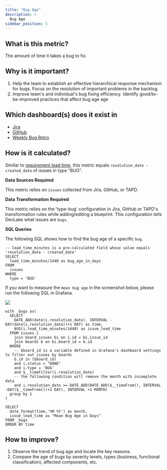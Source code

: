 ```yaml
---
title: "Bug Age"
description: >
  Bug Age
sidebar_position: 5
---
```


## What is this metric? 
The amount of time it takes a bug to fix.

## Why is it important?
1. Help the team to establish an effective hierarchical response mechanism for bugs. Focus on the resolution of important problems in the backlog.
2. Improve team's and individual's bug fixing efficiency. Identify good/to-be-improved practices that affect bug age age

## Which dashboard(s) does it exist in
- [Jira](https://devlake.apache.org/livedemo/DataSources/Jira)
- [GitHub](https://devlake.apache.org/livedemo/DataSources/GitHub)
- [Weekly Bug Retro](https://devlake.apache.org/livedemo/EngineeringLeads/WeeklyBugRetro)

## How is it calculated?
Similar to [requirement lead time](./RequirementLeadTime.md), this metric equals `resolution_date - created_date` of issues in type "BUG".

<b>Data Sources Required</b>

This metric relies on `issues` collected from Jira, GitHub, or TAPD.

<b>Data Transformation Required</b>

This metric relies on the 'type-bug' configuration in Jira, GitHub or TAPD's transformation rules while adding/editing a blueprint. This configuration tells DevLake what issues are `bugs`.

<b>SQL Queries</b>

The following SQL shows how to find the bug age of a specific `bug`.
```
-- lead_time_minutes is a pre-calculated field whose value equals 'resolution_date - created_date'
SELECT
  lead_time_minutes/1440 as bug_age_in_days
FROM
  issues
WHERE
  type = 'BUG'
```

If you want to measure the `mean bug age` in the screenshot below, please run the following SQL in Grafana.

![](/img/Metrics/bug-age-monthly.png)

```
with _bugs as(
  SELECT
    DATE_ADD(date(i.resolution_date), INTERVAL -DAY(date(i.resolution_date))+1 DAY) as time,
    AVG(i.lead_time_minutes/1440) as issue_lead_time
  FROM issues i
  	join board_issues bi on i.id = bi.issue_id
  	join boards b on bi.board_id = b.id
  WHERE
    -- $board_id is a variable defined in Grafana's dashboard settings to filter out issues by boards
    b.id in ($board_id)
    and i.status = "DONE"
    and i.type = 'BUG'
    and $__timeFilter(i.resolution_date)
    -- the following condition will remove the month with incomplete data
    and i.resolution_date >= DATE_ADD(DATE_ADD($__timeFrom(), INTERVAL -DAY($__timeFrom())+1 DAY), INTERVAL +1 MONTH)
  group by 1
)

SELECT 
  date_format(time,'%M %Y') as month,
  issue_lead_time as "Mean Bug Age in Days"
FROM _bugs
ORDER BY time
```

## How to improve?
1. Observe the trend of bug age and locate the key reasons.
2. Compare the age of bugs by severity levels, types (business, functional classification), affected components, etc.